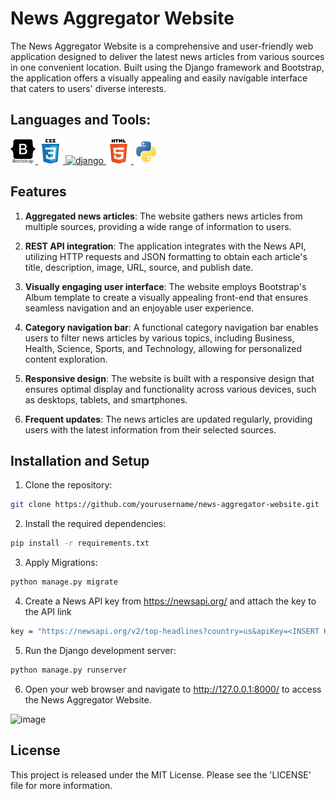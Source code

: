 # News Aggregator Website

The News Aggregator Website is a comprehensive and user-friendly web application designed to deliver the latest news articles from various sources in one convenient location. Built using the Django framework and Bootstrap, the application offers a visually appealing and easily navigable interface that caters to users' diverse interests.

## Languages and Tools:
<p align="left"> <a href="https://getbootstrap.com" target="_blank" rel="noreferrer"> <img src="https://raw.githubusercontent.com/devicons/devicon/master/icons/bootstrap/bootstrap-plain-wordmark.svg" alt="bootstrap" width="40" height="40"/> </a> <a href="https://www.w3schools.com/css/" target="_blank" rel="noreferrer"> <img src="https://raw.githubusercontent.com/devicons/devicon/master/icons/css3/css3-original-wordmark.svg" alt="css3" width="40" height="40"/> </a> <a href="https://www.djangoproject.com/" target="_blank" rel="noreferrer"> <img src="https://cdn.worldvectorlogo.com/logos/django.svg" alt="django" width="40" height="40"/> </a> <a href="https://www.w3.org/html/" target="_blank" rel="noreferrer"> <img src="https://raw.githubusercontent.com/devicons/devicon/master/icons/html5/html5-original-wordmark.svg" alt="html5" width="40" height="40"/> </a> <a href="https://www.python.org" target="_blank" rel="noreferrer"> <img src="https://raw.githubusercontent.com/devicons/devicon/master/icons/python/python-original.svg" alt="python" width="40" height="40"/> </a> </p>

## Features

1. **Aggregated news articles**: The website gathers news articles from multiple sources, providing a wide range of information to users.

2. **REST API integration**: The application integrates with the News API, utilizing HTTP requests and JSON formatting to obtain each article's title, description, image, URL, source, and publish date.

3. **Visually engaging user interface**: The website employs Bootstrap's Album template to create a visually appealing front-end that ensures seamless navigation and an enjoyable user experience.

4. **Category navigation bar**: A functional category navigation bar enables users to filter news articles by various topics, including Business, Health, Science, Sports, and Technology, allowing for personalized content exploration.

5. **Responsive design**: The website is built with a responsive design that ensures optimal display and functionality across various devices, such as desktops, tablets, and smartphones.

6. **Frequent updates**: The news articles are updated regularly, providing users with the latest information from their selected sources.

## Installation and Setup

1. Clone the repository:

```bash
git clone https://github.com/yourusername/news-aggregator-website.git
```

2. Install the required dependencies:
```bash
pip install -r requirements.txt
```

3. Apply Migrations:
```bash
python manage.py migrate
```

4. Create a News API key from https://newsapi.org/ and attach the key to the API link
```bash
key = "https://newsapi.org/v2/top-headlines?country=us&apiKey=<INSERT KEY>"
```

5. Run the Django development server:
```bash
python manage.py runserver
```

6. Open your web browser and navigate to http://127.0.0.1:8000/ to access the News Aggregator Website.
<img width="950" alt="image" src="https://user-images.githubusercontent.com/111834642/227087178-9578b9f9-ed45-4ac0-97f7-88e61113b906.png">

## License
This project is released under the MIT License. Please see the 'LICENSE' file for more information.

